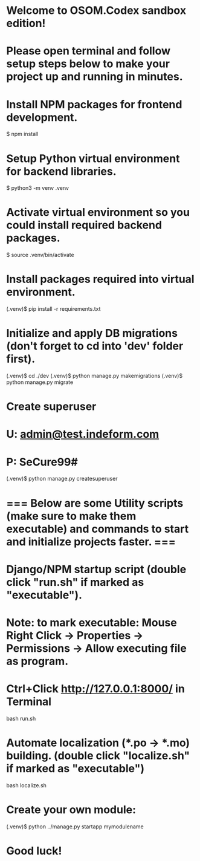 # Welcome to OSOM.Codex sandbox edition!
# Please open terminal and follow setup steps below to make your project up and running in minutes.


# Install NPM packages for frontend development.
$ npm install


# Setup Python virtual environment for backend libraries.
$ python3 -m venv .venv

# Activate virtual environment so you could install required backend packages.
$ source .venv/bin/activate

# Install packages required into virtual environment.
(.venv)$ pip install -r requirements.txt

# Initialize and apply DB migrations (don't forget to cd into 'dev' folder first).
(.venv)$ cd ./dev
(.venv)$ python manage.py makemigrations
(.venv)$ python manage.py migrate

# Create superuser
# U: admin@test.indeform.com
# P: SeCure99#
(.venv)$ python manage.py createsuperuser


# === Below are some Utility scripts (make sure to make them executable) and commands to start and initialize projects faster. ===

# Django/NPM startup script (double click "run.sh" if marked as "executable").
# Note: to mark executable: Mouse Right Click -> Properties -> Permissions -> Allow executing file as program.
# Ctrl+Click http://127.0.0.1:8000/ in Terminal
bash run.sh


# Automate localization (*.po -> *.mo) building. (double click "localize.sh" if marked as "executable")
bash localize.sh


# Create your own module:
(.venv)$ python ../manage.py startapp mymodulename


# Good luck!
